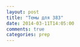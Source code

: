 ```yaml
---
layout: post
title: "Темы для 383"
date: 2014-03-11T14:05:00
comments: true
categories: prep 
---
```

